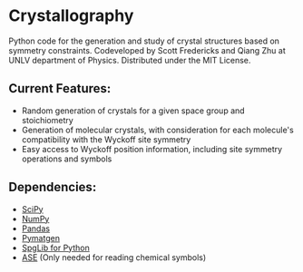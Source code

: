 # Crystallography
Python code for the generation and study of crystal structures based on symmetry constraints.
Codeveloped by Scott Fredericks and Qiang Zhu at UNLV department of Physics.
Distributed under the MIT License.

## Current Features:
* Random generation of crystals for a given space group and stoichiometry
* Generation of molecular crystals, with consideration for each molecule's compatibility with the Wyckoff site symmetry
* Easy access to Wyckoff position information, including site symmetry operations and symbols

## Dependencies:
* [SciPy](https://www.scipy.org/install.html)
* [NumPy](https://www.scipy.org/scipylib/download.html)
* [Pandas](https://pandas.pydata.org/getpandas.html)
* [Pymatgen](http://pymatgen.org/#getting-pymatgen)
* [SpgLib for Python](https://atztogo.github.io/spglib/python-spglib.html#installation)
* [ASE](https://wiki.fysik.dtu.dk/ase/install.html) (Only needed for reading chemical symbols)

